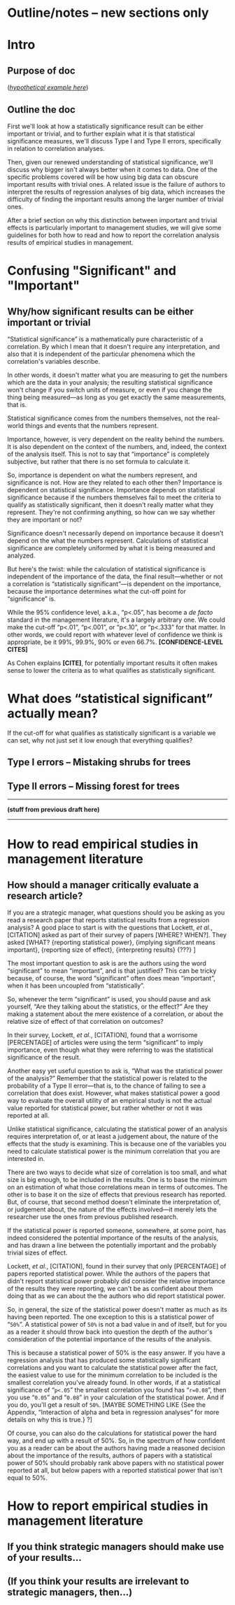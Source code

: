 # Outline/notes &ndash; new sections only


# Intro
## Purpose of doc

([*hypothetical example here*](./hypothetical-example.md))

## Outline the doc

First we'll look at how a statistically significance result can be either important or trivial, and to further explain what it is that statistical significance measures, we'll discuss Type I and Type II errors, specifically in relation to correlation analyses.

Then, given our renewed understanding of statistical significance, we'll discuss why bigger isn't always better when it comes to data. One of the specific problems covered will be how using big data can obscure important results with trivial ones.  A related issue is the failure of authors to interpret the results of regression analyses of big data, which increases the difficulty of finding the important results among the larger number of trivial ones.

After a brief section on why this distinction between important and trivial effects is particularly important to management studies, we will give some guidelines for both how to read and how to report the correlation analysis results of empirical studies in management.

# Confusing "Significant" and "Important"
## Why/how significant results can be either important or trivial

“Statistical significance” is a mathematically pure characteristic of a correlation.  By which I mean that it doesn't require any interpretation, and also that it is independent of the particular phenomena which the correlation's variables describe.

In other words, it doesn't matter what you are measuring to get the numbers which are the data in your analysis; the resulting statistical significance won't change if you switch units of measure, or even if you change the thing being measured&mdash;as long as you get exactly the same measurements, that is.

Statistical significance comes from the numbers themselves, not the real-world things and events that the numbers represent.

Importance, however, is very dependent on the reality behind the numbers.  It is also dependent on the context of the numbers, and, indeed, the context of the analysis itself.  This is not to say that “importance” is completely subjective, but rather that there is no set formula to calculate it.

So, importance is dependent on what the numbers represent, and significance is not.  How are they related to each other then?  Importance is dependent on statistical significance.  Importance depends on statistical significance because if the numbers themselves fail to meet the criteria to qualify as statistically significant, then it doesn't really matter what they represent.  They're not confirming anything, so how can we say whether they are important or not?

Significance doesn't necessarily depend on importance because it doesn't depend on the what the numbers represent.  Calculations of statistical significance are completely uniformed by what it is being measured and analyzed.

But here's the twist: while the calculation of statistical significance is independent of the importance of the data, the final result&mdash;whether or not a correlation is “statistically significant”&mdash;is dependent on the importance, because the importance determines what the cut-off point for “significance” is.

While the 95% confidence level, a.k.a., “p<.05”, has become a *de facto* standard in the management literature, it's a largely arbitrary one.  We could make the cut-off “p<.01”, “p<.001”, or “p<.10”, or “p<.333” for that matter.  In other words, we could report with whatever level of confidence we think is appropriate, be it 99%, 99.9%, 90% or even 66.7%. **[CONFIDENCE-LEVEL CITES]**

As Cohen explains **[CITE]**, for potentially important results it often makes sense to lower the criteria as to what qualifies as statistically significant.

# What does “statistical significant” actually mean?

If the cut-off for what qualifies as statistically significant is a variable we can set, why not just set it low enough that everything qualifies?







## Type I errors – Mistaking shrubs for trees
## Type II errors – Missing forest for trees




----

**(stuff from previous draft here)**

----

# How to read empirical studies in management literature

## How should a manager critically evaluate a research article?

If you are a strategic manager, what questions should you be asking as you read a research paper that reports statistical results from a regression analysis?  A good place to start is with the questions that Lockett, *et al.*, [CITATION] asked as part of their survey of papers [WHERE? WHEN?].  They asked [WHAT?  {reporting statistical power}, {implying significant means important}, {reporting size of effect}, {interpreting results} {???} ]

The most important question to ask is are the authors using the word “significant” to mean “important”, and is that justified?  This can be tricky because, of course, the word “significant” often does mean “important”, when it has been uncoupled from “statistically”.

So, whenever the term “significant” is used, you should pause and ask yourself, “Are they talking about the statistics, or the effect?”  Are they making a statement about the mere existence of a correlation, or about the relative size of effect of that correlation on outcomes?

In their survey, Lockett, *et al.*, [CITATION], found that a worrisome [PERCENTAGE] of articles were using the term “significant” to imply importance, even though what they were referring to was the statistical significance of the result.

Another easy yet useful question to ask is, “What was the statistical power of the analysis?” Remember that the statistical power is related to the probability of a Type II error&mdash;that is, to the chance of failing to see a correlation that does exist.  However, what makes statistical power a good way to evaluate the overall utility of an empirical study is not the actual value reported for statistical power, but rather whether or not it was reported at all.

Unlike statistical significance, calculating the statistical power of an analysis requires interpretation of, or at least a judgement about, the nature of the effects that the study is examining.  This is because one of the variables you need to calculate statistical power is the minimum correlation that you are interested in.  

There are two ways to decide what size of correlation is too small, and what size is big enough, to be included in the results.  One is to base the minimum on an estimation of what those correlations mean in terms of outcomes.  The other is to base it on the size of effects that previous research has reported.  But, of course, that second method doesn't eliminate the interpretation of, or judgement about, the nature of the effects involved&mdash;it merely lets the researcher use the ones from previous published research.

If the statistical power is reported someone, somewhere, at some point, has indeed considered the potential importance of the results of the analysis, and has drawn a line between the potentially important and the probably trivial sizes of effect.

Lockett, *et al.*, [CITATION], found in their survey that only [PERCENTAGE] of papers reported statistical power.  While the authors of the papers that didn't report statistical power probably did consider the relative importance of the results they were reporting, we can't be as confident about them doing that as we can about the the authors who did report statistical power.

So, in general, the size of the statistical power doesn't matter as much as its having been reported.  The one exception to this is a statistical power of “`50%`”.  A statistical power of `50%` is not a bad value in and of itself, but for you as a reader it should throw back into question the depth of the author's consideration of the potential importance of the results of the analysis.

This is because a statistical power of 50% is the easy answer.  If you have a regression analysis that has produced some statistically significant correlations and you want to calculate the statistical power after the fact, the easiest value to use for the minimum correlation to be included is the smallest correlation you've already found.  In other words, if at a statistical significance of “`p<.05`” the smallest correlation you found has “`r=0.08`”, then you use “`0.05`” and “`0.08`” in your calculation of the statistical power.  And if you do, you'll get a result of `50%`.  [MAYBE SOMETHING LIKE {See the Appendix, “Interaction of alpha and beta in regression analyses” for more details on why this is true.} ?]  

Of course, you can also do the calculations for statistical power the hard way, and end up with a result of 50%.  So, in the spectrum of how confident you as a reader can be about the authors having made a reasoned decision about the importance of the results, authors of papers with a statistical power of 50% should probably rank above papers with no statistical power reported at all, but below papers with a reported statistical power that isn't equal to 50%.









# How to report empirical studies in management literature
## If you think strategic managers should make use of your results…
## (If you think your results are irrelevant to strategic managers, then…)



